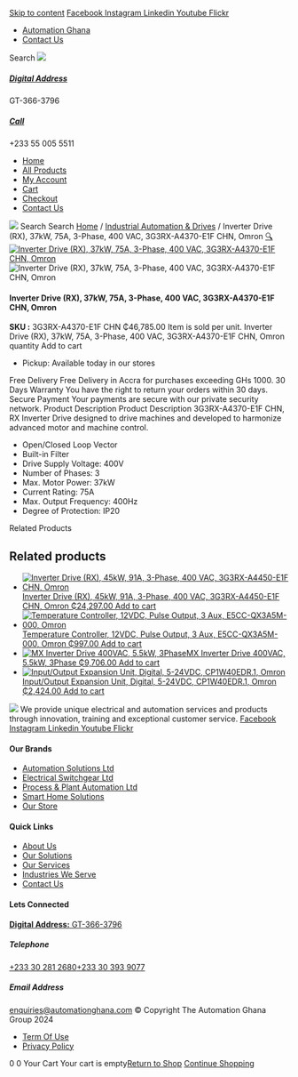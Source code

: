 [Skip to content](https://store.automationghana.com/product/rx-inverter-drive-3g3rx-a4370-e1f-chn-omron/#content)
[ Facebook ](https://www.facebook.com/automationgh/) [ Instagram ](https://www.instagram.com/automationgh/) [ Linkedin ](https://www.linkedin.com/company/the-automation-ghana-limited/) [ Youtube ](https://www.youtube.com/channel/UCurrRDUSm5oIW39VXjn1u0w) [ Flickr ](https://www.flickr.com/photos/181794037@N07/)
  * [ Automation Ghana ](https://automationghana.com)
  * [ Contact Us ](https://store.automationghana.com/contact/)


Search
[ ![](https://store.automationghana.com/wp-content/uploads/2024/04/Website-TAGG-Logo-BLUE.png) ](https://store.automationghana.com/)
[ ](https://maps.app.goo.gl/m4xeaagWCNbLk4jM6)
#####  [ Digital Address ](https://maps.app.goo.gl/m4xeaagWCNbLk4jM6)
GT-366-3796 
[ ](tel:+233550055511)
#####  [ Call ](tel:+233550055511)
+233 55 005 5511 
  * [Home](https://store.automationghana.com/)
  * [All Products](https://store.automationghana.com/shop/)
  * [My Account](https://store.automationghana.com/my-account/)
  * [Cart](https://store.automationghana.com/cart/)
  * [Checkout](https://store.automationghana.com/checkout/)
  * [Contact Us](https://store.automationghana.com/contact/)


[![](https://store.automationghana.com/wp-content/uploads/2024/04/AutomationGhana_logo_white.png)](https://store.automationghana.com)
Search
Search
[Home](https://store.automationghana.com) / [Industrial Automation & Drives](https://store.automationghana.com/product-category/industrial-automation/) / Inverter Drive (RX), 37kW, 75A, 3-Phase, 400 VAC, 3G3RX-A4370-E1F CHN, Omron
[🔍](https://store.automationghana.com/product/rx-inverter-drive-3g3rx-a4370-e1f-chn-omron/)
[![Inverter Drive \(RX\), 37kW, 75A, 3-Phase, 400 VAC, 3G3RX-A4370-E1F CHN, Omron](https://store.automationghana.com/wp-content/uploads/2020/04/RX-Series-Omron-1.jpg)](https://store.automationghana.com/wp-content/uploads/2020/04/RX-Series-Omron-1.jpg)![Inverter Drive \(RX\), 37kW, 75A, 3-Phase, 400 VAC, 3G3RX-A4370-E1F CHN, Omron](https://store.automationghana.com/wp-content/uploads/2020/04/RX-Series-Omron-1.jpg)
####  Inverter Drive (RX), 37kW, 75A, 3-Phase, 400 VAC, 3G3RX-A4370-E1F CHN, Omron 
**SKU :** 3G3RX-A4370-E1F CHN 
₵46,785.00
Item is sold per unit.
Inverter Drive (RX), 37kW, 75A, 3-Phase, 400 VAC, 3G3RX-A4370-E1F CHN, Omron quantity
Add to cart
  * Pickup: Available today in our stores


Free Delivery 
Free Delivery in Accra for purchases exceeding GHs 1000. 
30 Days Warranty 
You have the right to return your orders within 30 days. 
Secure Payment 
Your payments are secure with our private security network. 
Product Description
Product Description
3G3RX-A4370-E1F CHN, RX Inverter Drive designed to drive machines and developed to harmonize advanced motor and machine control. 
  * Open/Closed Loop Vector
  * Built-in Filter
  * Drive Supply Voltage: 400V
  * Number of Phases: 3
  * Max. Motor Power: 37kW
  * Current Rating: 75A
  * Max. Output Frequency: 400Hz
  * Degree of Protection: IP20


Related Products 
## Related products
  * [![Inverter Drive \(RX\), 45kW, 91A, 3-Phase, 400 VAC, 3G3RX-A4450-E1F CHN, Omron](https://store.automationghana.com/wp-content/uploads/2020/04/RX-Series-Omron-1-300x300.jpg)Inverter Drive (RX), 45kW, 91A, 3-Phase, 400 VAC, 3G3RX-A4450-E1F CHN, Omron ₵24,297.00 ](https://store.automationghana.com/product/rx-inverter-drive-3g3rx-a4450-e1f-chn-omron/)
[Add to cart](https://store.automationghana.com/product/rx-inverter-drive-3g3rx-a4370-e1f-chn-omron/?add-to-cart=1589)
  * [![Temperature Controller, 12VDC, Pulse Output, 3 Aux, E5CC-QX3A5M-000, Omron](https://store.automationghana.com/wp-content/uploads/2020/04/E5CC-Omron-temp-controller-300x300.jpg)Temperature Controller, 12VDC, Pulse Output, 3 Aux, E5CC-QX3A5M-000, Omron ₵997.00 ](https://store.automationghana.com/product/pid-temperature-controller-e5cc-qx3a5m-000-omron/)
[Add to cart](https://store.automationghana.com/product/rx-inverter-drive-3g3rx-a4370-e1f-chn-omron/?add-to-cart=1585)
  * [![MX Inverter Drive 400VAC, 5.5kW, 3Phase](https://store.automationghana.com/wp-content/uploads/2020/04/MX2-series-OMRON-300x300.jpg)MX Inverter Drive 400VAC, 5.5kW, 3Phase ₵9,706.00 ](https://store.automationghana.com/product/mx-inverter-drive-3g3mx2-a4055-e-chn-omron/)
[Add to cart](https://store.automationghana.com/product/rx-inverter-drive-3g3rx-a4370-e1f-chn-omron/?add-to-cart=1580)
  * [![Input/Output Expansion Unit, Digital, 5-24VDC, CP1W40EDR.1, Omron](https://store.automationghana.com/wp-content/uploads/2020/04/CP1W4EDR-IO-EXPANSION-UNIT-300x300.jpg)Input/Output Expansion Unit, Digital, 5-24VDC, CP1W40EDR.1, Omron ₵2,424.00 ](https://store.automationghana.com/product/i-o-expansion-unit-cp1w40edr-1-omron/)
[Add to cart](https://store.automationghana.com/product/rx-inverter-drive-3g3rx-a4370-e1f-chn-omron/?add-to-cart=1573)


![](https://store.automationghana.com/wp-content/uploads/2024/04/AutomationGhana_logo_white.png)
We provide unique electrical and automation services and products through innovation, training and exceptional customer service.
[ Facebook ](https://www.facebook.com/automationgh/) [ Instagram ](https://www.instagram.com/automationgh/) [ Linkedin ](https://www.linkedin.com/company/the-automation-ghana-limited/) [ Youtube ](https://www.youtube.com/channel/UCurrRDUSm5oIW39VXjn1u0w) [ Flickr ](https://www.flickr.com/photos/181794037@N07/)
#### Our Brands
  * [ Automation Solutions Ltd ](https://store.automationghana.com/product/rx-inverter-drive-3g3rx-a4370-e1f-chn-omron/)
  * [ Electrical Switchgear Ltd ](https://store.automationghana.com/product/rx-inverter-drive-3g3rx-a4370-e1f-chn-omron/)
  * [ Process & Plant Automation Ltd ](https://store.automationghana.com/product/rx-inverter-drive-3g3rx-a4370-e1f-chn-omron/)
  * [ Smart Home Solutions ](https://store.automationghana.com/product/rx-inverter-drive-3g3rx-a4370-e1f-chn-omron/)
  * [ Our Store ](https://store.automationghana.com/product/rx-inverter-drive-3g3rx-a4370-e1f-chn-omron/)


#### Quick Links
  * [ About Us ](https://store.automationghana.com/product/rx-inverter-drive-3g3rx-a4370-e1f-chn-omron/)
  * [ Our Solutions ](https://store.automationghana.com/product/rx-inverter-drive-3g3rx-a4370-e1f-chn-omron/)
  * [ Our Services ](https://store.automationghana.com/product/rx-inverter-drive-3g3rx-a4370-e1f-chn-omron/)
  * [ Industries We Serve ](https://store.automationghana.com/product/rx-inverter-drive-3g3rx-a4370-e1f-chn-omron/)
  * [ Contact Us ](https://store.automationghana.com/product/rx-inverter-drive-3g3rx-a4370-e1f-chn-omron/)


#### Lets Connected
[**Digital Address:** GT-366-3796](https://maps.app.goo.gl/m4xeaagWCNbLk4jM6)
#####  Telephone 
[ +233 30 281 2680](tel:+233302812680)[+233 30 393 9077](https://store.automationghana.com/product/rx-inverter-drive-3g3rx-a4370-e1f-chn-omron/+233303939077)
#####  Email Address 
enquiries@automationghana.com 
© Copyright The Automation Ghana Group 2024
  * [ Term Of Use ](https://store.automationghana.com/product/rx-inverter-drive-3g3rx-a4370-e1f-chn-omron/)
  * [ Privacy Policy ](https://store.automationghana.com/product/rx-inverter-drive-3g3rx-a4370-e1f-chn-omron/)


0
0
Your Cart
Your cart is empty[Return to Shop](https://store.automationghana.com/shop/)
[Continue Shopping](https://store.automationghana.com/product/rx-inverter-drive-3g3rx-a4370-e1f-chn-omron/)
